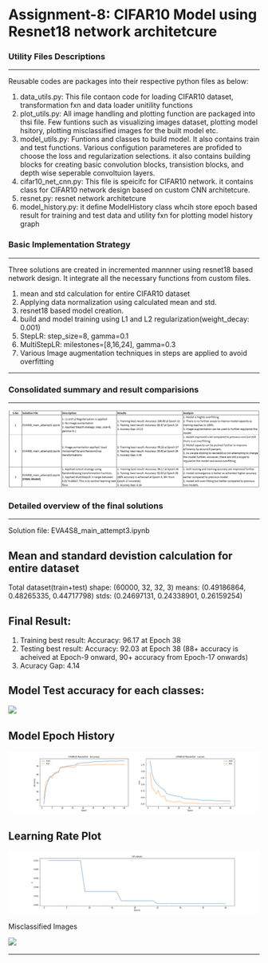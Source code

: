 # Assignment-8: CIFAR10 Model using Resnet18 network architetcure

### Utility Files Descriptions
------------------------------
Reusable codes are packages into their respective python files as below:

1. data_utils.py: This file contaon code for loading CIFAR10 dataset, transformation fxn and data loader unitility functions
2. plot_utils.py: All image handling and plotting function are packaged into thsi file. Few funtions such as visualizing images dataset, plotting model hsitory, plotting misclassified images for the built model etc.
3. model_utils.py: Funtions and classes to build model. It also contains train and test functions. Various configution parameteres are profided to choose the loss and regularization selections.
it also contains building blocks for creating basic convolution blocks, transistion blocks, and depth wise seperable convoltuion layers.
4. cifar10_net_cnn.py: This file is speicifc for CIFAR10 network. it contains class for CIFAR10 network design based on custom CNN architetcure.
5. resnet.py: resnet network architetcure
6. model_history.py: it define ModelHistory class whcih store epoch based result for training and test data and utility fxn for plotting model history graph

### Basic Implementation Strategy
-----------------------------------

Three solutions are created in incremented mannner using resnet18 based network design. It integrate all the necessary functions from custom files. 

1. mean and std calculation for entire CIFAR10 dataset
2. Applying data normalization using calculated mean and std.
3. resnet18 based model creation.
4. build and model training using L1 and L2 regularization(weight_decay: 0.001)
5. StepLR: step_size=8, gamma=0.1
6. MultiStepLR: milestones=[8,16,24], gamma=0.3
7. Various Image augmentation techniques in steps are applied to avoid overfitting

----------------------------------------------------------------------------------------------------------------

### Consolidated summary and result comparisions
------------------------------------------------

![](images/model_results.PNG)


### Detailed overview of the final solutions
--------------------------------------------

Solution file: EVA4S8_main_attempt3.ipynb

Mean and standard devistion calculation for entire dataset
----------------------------------------------------------

Total dataset(train+test) shape:  (60000, 32, 32, 3)
means: (0.49186864, 0.48265335, 0.44717798)
stds: (0.24697131, 0.24338901, 0.26159254)

Final Result:
-------------

1. Training best result: Accuracy: 96.17 at Epoch 38
2. Testing  best result: Accuracy: 92.03 at Epoch 38 (88+ accuracy is acheived at Epoch-9 onward, 90+ accuracy from Epoch-17 onwards)
3. Acuracy Gap: 4.14

Model Test accuracy for each classes:
-------------------------------------

![](images/attempt3_class_based_accuracy.PNG)

Model Epoch History
-------------------

![](images/attempt3_model_history.png)

Learning Rate Plot
------------------

![](images/attempt3_lr_trend.png)

Misclassified Images

![](images/attempt3_model_misclassified.PNG)

----------------------------------------------------------------------------------------------------------------

